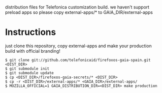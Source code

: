 distribution files for Telefonica customization build. we haven't support preload
apps so please copy external-apps/* to GAIA_DIR/external-apps

Instructions
============

just clone this repository, copy external-apps and make your production build
with official branding!

    $ git clone git://github.com/telefonicaid/firefoxos-gaia-spain.git <DIST_DIR>
    $ git submodule init
    $ git submodule update
    $ cp <DIST_DIR>/firefoxos-gaia-secrets/* <DIST_DIR>
    $ cp -r <DIST_DIR>/external-apps/* <GAIA_DIR>/external-apps/
    $ MOZILLA_OFFICIAL=1 GAIA_DISTRIBUTION_DIR=<DIST_DIR> make production

